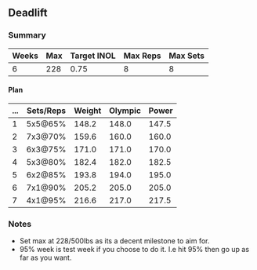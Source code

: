 ## Deadlift

### Summary

Weeks | Max | Target INOL | Max Reps | Max Sets
--- | --- | --- | --- | ---
6 | 228 | 0.75 | 8 | 8

#### Plan

 ... | Sets/Reps | Weight | Olympic | Power
--- | --- | --- | --- | ---
1 | 5x5@65% | 148.2 | 148.0 | 147.5
2 | 7x3@70% | 159.6 | 160.0 | 160.0
3 | 6x3@75% | 171.0 | 171.0 | 170.0
4 | 5x3@80% | 182.4 | 182.0 | 182.5
5 | 6x2@85% | 193.8 | 194.0 | 195.0
6 | 7x1@90% | 205.2 | 205.0 | 205.0
7 | 4x1@95% | 216.6 | 217.0 | 217.5

### Notes

- Set max at 228/500lbs as its a decent milestone to aim for.
- 95% week is test week if you choose to do it. I.e hit 95% then go up as far as you want.

